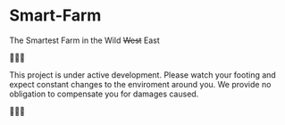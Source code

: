 # Smart-Farm

The Smartest Farm in the Wild ~~West~~ East


🚧🚧🚧

This project is under active development. Please watch your footing and expect constant changes to the enviroment around you. We provide no obligation to compensate you for damages caused.

🚧🚧🚧
